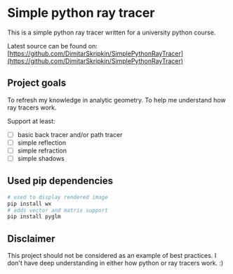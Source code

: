 # Simple python ray tracer

This is a simple python ray tracer written for a university python course.

Latest source can be found on: [https://github.com/DimitarSkripkin/SimplePythonRayTracer](https://github.com/DimitarSkripkin/SimplePythonRayTracer)

## Project goals

To refresh my knowledge in analytic geometry.
To help me understand how ray tracers work.

Support at least:

- [ ] basic back tracer and/or path tracer
- [ ] simple reflection
- [ ] simple refraction
- [ ] simple shadows

## Used pip dependencies

```bash
# used to display rendered image
pip install wx
# adds vector and matrix support
pip install pyglm
```

## Disclaimer

This project should not be considered as an example of best practices.
I don't have deep understanding in either how python or ray tracers work. :)
